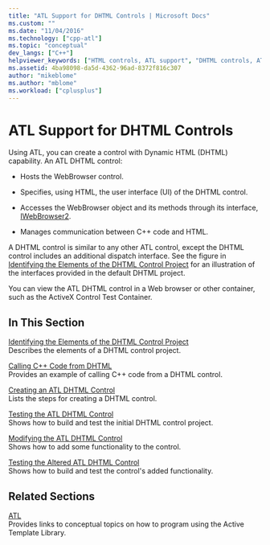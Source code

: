 ```yaml
---
title: "ATL Support for DHTML Controls | Microsoft Docs"
ms.custom: ""
ms.date: "11/04/2016"
ms.technology: ["cpp-atl"]
ms.topic: "conceptual"
dev_langs: ["C++"]
helpviewer_keywords: ["HTML controls, ATL support", "DHTML controls, ATL support", "DHTML controls"]
ms.assetid: 4ba98098-da5d-4362-96ad-8372f816c307
author: "mikeblome"
ms.author: "mblome"
ms.workload: ["cplusplus"]
---
```

# ATL Support for DHTML Controls

Using ATL, you can create a control with Dynamic HTML (DHTML) capability. An ATL DHTML control:

- Hosts the WebBrowser control.

- Specifies, using HTML, the user interface (UI) of the DHTML control.

- Accesses the WebBrowser object and its methods through its interface, [IWebBrowser2](https://msdn.microsoft.com/library/aa752127.aspx).

- Manages communication between C++ code and HTML.

A DHTML control is similar to any other ATL control, except the DHTML control includes an additional dispatch interface. See the figure in [Identifying the Elements of the DHTML Control Project](../atl/identifying-the-elements-of-the-dhtml-control-project.md) for an illustration of the interfaces provided in the default DHTML project.

You can view the ATL DHTML control in a Web browser or other container, such as the ActiveX Control Test Container.

## In This Section

[Identifying the Elements of the DHTML Control Project](../atl/identifying-the-elements-of-the-dhtml-control-project.md)  
Describes the elements of a DHTML control project.

[Calling C++ Code from DHTML](../atl/calling-cpp-code-from-dhtml.md)  
Provides an example of calling C++ code from a DHTML control.

[Creating an ATL DHTML Control](../atl/creating-an-atl-dhtml-control.md)  
Lists the steps for creating a DHTML control.

[Testing the ATL DHTML Control](../atl/testing-the-atl-dhtml-control.md)  
Shows how to build and test the initial DHTML control project.

[Modifying the ATL DHTML Control](../atl/modifying-the-atl-dhtml-control.md)  
Shows how to add some functionality to the control.

[Testing the Altered ATL DHTML Control](../atl/testing-the-modified-atl-dhtml-control.md)  
Shows how to build and test the control's added functionality.

## Related Sections

[ATL](../atl/active-template-library-atl-concepts.md)  
Provides links to conceptual topics on how to program using the Active Template Library.

